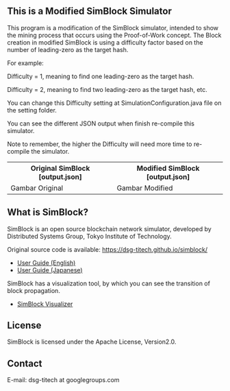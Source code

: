 ## This is a Modified SimBlock Simulator
This program is a modification of the SimBlock simulator, intended to show the mining process that occurs using the Proof-of-Work concept. The Block creation in modified SimBlock is using a difficulty factor based on the number of leading-zero as the target hash.

For example:

Difficulty = 1, meaning to find one leading-zero as the target hash.

Difficulty = 2, meaning to find two leading-zero as the target hash, etc.

You can change this Difficulty setting at SimulationConfiguration.java file on the setting folder.

You can see the different JSON output when finish re-compile this simulator.

Note to remember, the higher the Difficulty will need more time to re-compile the simulator.


<table>
  <tr>
    <th>Original SimBlock [output.json]</th>
    <th>Modified SimBlock [output.json]</th>
  </tr>
  <tr>
    <td>Gambar Original</td>
    <td>Gambar Modified</td>
  </tr>
</table>


## What is SimBlock?

SimBlock is an open source blockchain network simulator, developed by Distributed Systems Group, Tokyo Institute of Technology.

Original source code is available:
https://dsg-titech.github.io/simblock/

- [User Guide (English)](https://github.com/dsg-titech/simblock/blob/master/docs/en/usage.md)
- [User Guide (Japanese)](https://github.com/dsg-titech/simblock/blob/master/docs/jp/usage.md)

SimBlock has a visualization tool, by which you can see the transition of block propagation.

- [SimBlock Visualizer](https://github.com/dsg-titech/simblock-visualizer)

## License

SimBlock is licensed under the Apache License, Version2.0.

## Contact

E-mail: dsg-titech at googlegroups.com
